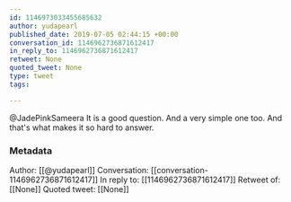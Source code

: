 ```yaml
---
id: 1146973033455685632
author: yudapearl
published_date: 2019-07-05 02:44:15 +00:00
conversation_id: 1146962736871612417
in_reply_to: 1146962736871612417
retweet: None
quoted_tweet: None
type: tweet
tags:

---
```


@JadePinkSameera It is a good question. And a very simple one too. And that's what makes it so
hard to answer.

### Metadata

Author: [[@yudapearl]]
Conversation: [[conversation-1146962736871612417]]
In reply to: [[1146962736871612417]]
Retweet of: [[None]]
Quoted tweet: [[None]]
